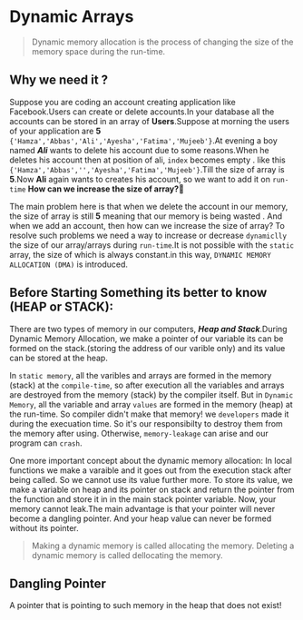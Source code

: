 # Dynamic Arrays

> Dynamic memory allocation is the process of changing the size of the memory space during the run-time.

## Why we need it ?

Suppose you are coding an account creating application like Facebook.Users can create or delete accounts.In your database all the accounts can be stored in an array of **Users**.Suppose
at morning the users of your application are **5** `{'Hamza','Abbas','Ali','Ayesha','Fatima','Mujeeb'}`.At evening a boy named **_Ali_** wants to delete his account due to some reasons.When he deletes his account then at position of ali, `index` becomes empty . like this `{'Hamza','Abbas','','Ayesha','Fatima','Mujeeb'}`.Till the size of array is **5**.Now **Ali** again wants to creates his account, so we want to add it on `run-time` **How can we increase the size of array?🤔**

The main problem here is that when we delete the account in our memory, the size of array is still **5** meaning that our memory is being wasted . And when we add an account, then how can we increase the size of array? To resolve such problems we need  a way to increase or decrease `dynamiclly`  the size of our array/arrays during `run-time`.It is not possible with the `static` array, the size of which is always constant.in this way, `DYNAMIC MEMORY ALLOCATION (DMA)` is introduced.

## Before Starting Something its better to know (HEAP or STACK):

There are two types of memory in our computers, **_Heap and Stack_**.During Dynamic Memory Allocation, we make a pointer of our variable its can be formed on the stack.(storing the address of our varible only) and its value can be stored at the heap.

In `static memory`, all the varibles and arrays are formed in the memory (stack) at the `compile-time`, so after execution all the variables and arrays are destroyed from the memory (stack) by the compiler itself.
But in `Dynamic Memory`, all the variable and array `values` are formed in the memory (heap) at the run-time. So compiler didn't make that memory! we `developers` made it during the execuation time. So it's our responsibilty to destroy them from the memory after using. Otherwise, `memory-leakage` can arise and our program can `crash`.

One more important concept about the dynamic memory allocation:
In local functions we make a varaible and it goes out from the execution stack after being called. So we cannot use its value further more. To store its value, we make a variable on heap and its pointer on stack and return the pointer from the function and store it in in the main stack pointer variable. Now, your memory cannot leak.The main advantage is that your pointer will never become a dangling pointer. And your heap value can never be formed without its pointer.

> Making a dynamic memory is called allocating the memory.
> Deleting a dynamic memory is called dellocating the memory.

## Dangling Pointer

A pointer that is pointing to such memory in the heap that does not exist!
